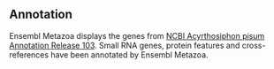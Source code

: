 Annotation
----------

Ensembl Metazoa displays the genes from [NCBI Acyrthosiphon pisum Annotation Release 103](https://www.ncbi.nlm.nih.gov/genome/annotation_euk/Acyrthosiphon_pisum/103/).
Small RNA genes, protein features and cross-references have been
annotated by Ensembl Metazoa.

